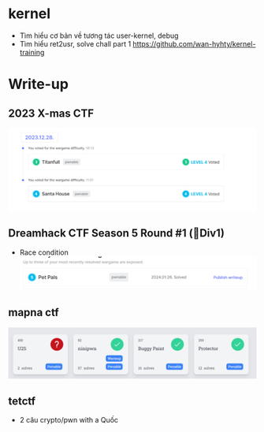 # kernel

- Tìm hiểu cơ bản về tương tác user-kernel, debug
- Tìm hiểu ret2usr, solve chall part 1
  https://github.com/wan-hyhty/kernel-training

# Write-up

## 2023 X-mas CTF

![Alt text](bin/image-10.png)

## Dreamhack CTF Season 5 Round #1 (🚩Div1)
- Race condition
![Alt text](bin/image-11.png)

## mapna ctf

![Alt text](bin/image-12.png)

## tetctf

- 2 câu crypto/pwn with a Quốc
